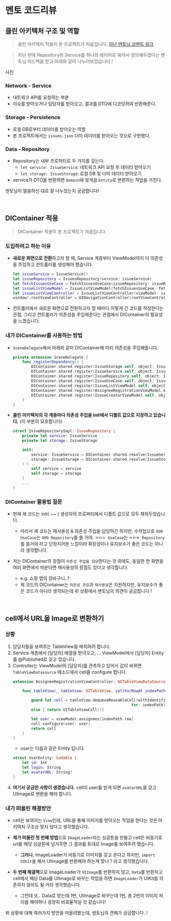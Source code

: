 # 멘토 코드리뷰
## 클린 아키텍처 구조 및 역할
> 클린 아키텍처 적용이 본 프로젝트가 처음입니다. [지난 멘토님 코멘트 링크](https://github.com/boostcampwm-2024/swift-p3-issue-tracker/pull/120#pullrequestreview-2331094737)

> 지난 번에 Repository와 Service를 하나의 레이어로 묶어서 정의해두었다는 멘토님 피드백을 받고 아래와 같이 나누어보았습니다 ! 

사진

### Network - Service 
- 네트워크 API를 요청하는 부분
- 이슈를 받아오거나 담당자를 받아오고, 결과를 DTO에 디코딩하여 반환해준다.

### Storage - Persistence
- 로컬 DB로부터 데이터를 받아오는 역할
- 본 프로젝트에서는 `issues.json` 더미 데이터를 받아오는 것으로 구현했다.

### Data - Repository
- Repository는 내부 프로퍼티로 두 가지를 갖는다.
    - `let service: IssueService`: 네트워크 API 요청 후 데이터 받아오기
    - `let storage: IssueStorage`: 로컬 DB 및 더미 데이터 받아오기
- service가 DTO를 반환하면 `Domain`에 맞게끔 `Entity`로 변환하는 작업을 거친다.


멘토님이 말씀하신 대로 잘 나누었는지 궁금합니다!

<br>

## DIContainer 적용
> DIContainer 적용이 본 프로젝트가 처음입니다.

### 도입하려고 하는 이유
- **새로운 화면으로 전환**하고자 할 때,
    Service 계층부터 ViewModel까지 다 의존성을 주입하고 컨트롤러를 생성해야 했습니다.
    ``` swift
    let issueService = IssueService()
    let issueRepository = IssuesRepository(service: issueService)
    let fetchIssuesUseCase = FetchIssuesUseCase(issueRepository: issueRepository)
    let issueListViewModel = IssueListViewModel(fetchIssuesUseCase: fetchIssuesUseCase)
    let issueListViewController = IssueListViewController(viewModel: issueListViewModel)
    window?.rootViewController = UINavigationController(rootViewController: issueListViewController)
    ```
- 컨트롤러에서 새로운 화면으로 전환하고자 할 때마다 이렇게 긴 코드를 작성한다는 관점,
그리고 컨트롤러가 의존성을 주입해준다는 관점에서 DIContainer의 필요성을 느꼈습니다.

### 내가 DIContainer를 사용하는 방법
- `SceneDelegate`에서 아래와 같이 DIContainer에 미리 의존성을 주입해둡니다.
    ``` swift
    private extension SceneDelegate {
        func registerDependency() {
            DIContainer.shared.register(IssueStorage.self, object: IssueStorageImpl())
            DIContainer.shared.register(IssueService.self, object: IssueServiceImpl())
            DIContainer.shared.register(IssueRepository.self, object: IssueRepositoryImpl())
            DIContainer.shared.register(IssueUseCase.self, object: IssueUseCaseImpl())
            DIContainer.shared.register(IssueListViewModel.self, object: IssueListViewModel())
            DIContainer.shared.register(AssigneeRegistrationViewModel.self, object: AssigneeRegistrationViewModel())
            DIContainer.shared.register(IssueCreatorViewModel.self, object: IssueCreatorViewModel())
        }
    }
    ```
- **클린 아키텍처의 각 계층마다 의존성 주입을 init에서 디폴트 값으로 지정하고 있습니다.** (이 부분이 모호합니다)
    ``` swift
    struct IssueRepositoryImpl: IssueRepository {
        private let service: IssueService
        private let storage: IssueStorage

        init(
            service: IssueService = DIContainer.shared.resolve(IssueService.self),
            storage: IssueStorage = DIContainer.shared.resolve(IssueStorage.self)
        ) {
            self.service = service
            self.storage = storage
        }
        ...
    }
    ```

### DIContainer 활용법 질문
- 현재 제 코드는 init( ~~ ) 생성자의 프로퍼티에서 디폴트 값으로 모두 채워두었습니다.
    - 따라서 제 코드는 재사용성 & 의존성 주입을 담당하긴 하지만,
    수작업으로 `OOO UseCase`는 `OOO Repository`를 쓸 거야. `ㅁㅁㅁ UseCase`는 `ㅁㅁㅁ Repository`를 쓸거야 라고 단정지어둔 느낌이라 확장성이나 유지보수가 좋은 코드는 아니라 생각합니다.

- 저는 DIContainer의 장점이 `의존성 주입을 담당`한다는 것 외에도,
동일한 한 화면을 여러 화면에서 띄운다면 재사용성의 장점도 있다고 생각합니다.
    - e.g. 쇼핑 앱의 장바구니..?
    - 제 코드의 DIContainer는 `의존성 주입`과 `재사용성`은 지원하지만, 유지보수가 좋은 코드가 아니라 생각되는데
    위 상황에서 멘토님의 의견이 궁금합니다 !

<br>

## cell에서 URL을 Image로 변환하기
### 상황
1. 담당자들을 보여주는 TableView을 배치하려 합니다.
2. Service 계층에서 [담당자] 배열을 받아오고, ... ViewModel에서 [담당자] Entity를 @Published로 갖고 있습니다.
3. Controller는 ViewModel의 [담당자]를 관측하고 있어서 값이 바뀌면 `TableViewDatasource` 메소드에서 cell을 configure 합니다.
    ``` swift
    extension AssigneeRegistrationViewController: UITableViewDataSource {
        
        func tableView(_ tableView: UITableView, cellForRowAt indexPath: IndexPath) -> UITableViewCell {

            guard let cell = tableView.dequeueReusableCell(withIdentifier: AssigneeTableViewCell.identifier,
                                                        for: indexPath) as? AssigneeTableViewCell
            else { return UITableViewCell()}

            let user = viewModel.assignees[indexPath.row]
            cell.configure(user: user)
            return cell
        }
    }
    ```
    - user는 다음과 같은 Entity 입니다.
    ``` swift
    struct UserEntity: Codable {
        let id: Int
        let login: String
        let avatarURL: String?
    }
    ```
4. **여기서 궁금한 사항이 생겼습니다.**
cell이 user를 받게 되면 `avatarURL`을 갖고 UIImage로 변환을 해야 합니다.

### 내가 떠올린 해결방안
- cell은 보여지는 `View`인데, URL을 통해 이미지를 받아오는 작업을 한다는 것은 아키텍처 구조상 맞지 않다고 생각했습니다.
- **제가 떠올린 첫 번째 방법**으로 `ImageLoader`라는 싱글톤을 만들고 cell은 비동기로 url을 해당 싱글톤에 넘겨주면 그 결과를 토대로 Image를 보여주려 했습니다.
    - **그러나**, ImageLoader가 비동기로 이미지를 갖고 온다고 하지만, `import UIKit`을 해서 UIImage를 반환해야 하는게 맞나 ? 라고 생각했습니다.

- **두 번째 해결책**으로 ImageLoader가 `UIImage`를 반환하지 않고, `Data`를 반환하고 cell에서 해당 Data를 UIImage로 바꾸는 작업을 하면 `ImageLoader`가 UIKit을 의존하지 않아도 될 거라 생각했습니다.
    - 그런데 또.. Data로 받는데 1번, UIImage로 바꾸는데 1번, 총 2번의 이미지 처리를 해야하니 굉장히 비효율적일 것 같습니다!


위 상황에 대해 여러가지 방안을 떠올려봤는데,
멘토님의 견해가 궁금합니다..!